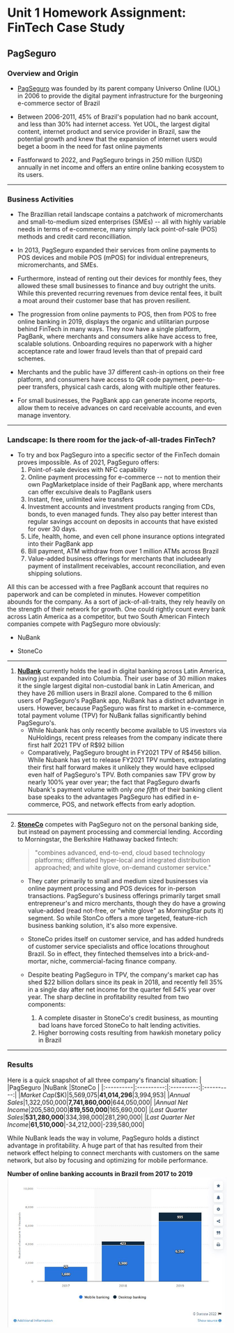# Unit 1 Homework Assignment: FinTech Case Study

## PagSeguro
### Overview and Origin
* [PagSeguro](https://finance.yahoo.com/quote/PAGS?p=PAGS&.tsrc=fin-srch) was founded by its parent company Universo Online (UOL) in 2006 to provide the digital payment infrastructure for the burgeoning e-commerce sector of Brazil

* Between 2006-2011, 45% of Brazil's population had no bank account, and less than 30% had internet access. Yet UOL, the largest digital content, internet product and service provider in Brazil, saw the potential growth and knew that the expansion of internet users would beget a boom in the need for fast online payments

* Fastforward to 2022, and PagSeguro brings in 250 million (USD) annually in net income and offers an entire online banking ecosystem to its users. 

---
### Business Activities
* The Brazillian retail landscape contains a patchwork of micromerchants and small-to-medium sized enterprises (SMEs) -- all with highly variable needs in terms of e-commerce, many simply lack point-of-sale (POS) methods and credit card reconcilliation.

* In 2013, PagSeguro expanded their services from online payments to POS devices and mobile POS (mPOS) for individual entrepreneurs, micromerchants, and SMEs. 

* Furthermore, instead of renting out their devices for monthly fees, they allowed these small businesses to finance and buy outright the units. While this prevented recurring revenues from device rental fees, it built a moat around their customer base that has proven resilient. 

* The progression from online payments to POS, then from POS to free online banking in 2019, displays the organic and utilitarian purpose behind FinTech in many ways. They now have a single platform, PagBank, where merchants and consumers alike have access to free, scalable solutions. Onboarding requires no paperwork with a higher acceptance rate and lower fraud levels than that of prepaid card schemes.

* Merchants and the public have 37 different cash-in options on their free platform, and consumers have access to QR code payment, peer-to-peer transfers, physical cash cards, along with multiple other features. 

* For small businesses, the PagBank app can generate income reports, allow them to receive advances on card receivable accounts, and even manage inventory. 
---
### Landscape: Is there room for the jack-of-all-trades FinTech? 
* To try and box PagSeguro into a specific sector of the FinTech domain proves impossible. As of 2021, PagSeguro offers:
    1. Point-of-sale devices with NFC capability 
    2. Online payment processing for e-commerce -- not to mention their own PagMarketplace inside of their PagBank app, where merchants can offer exculsive deals to PagBank users
    3. Instant, free, unlimited wire transfers
    4. Investment accounts and investment products ranging from CDs, bonds, to even managed funds. They also pay better interest than regular savings account on deposits in accounts that have existed for over 30 days.
    5. Life, health, home, and even cell phone insurance options integrated into their PagBank app
    6. Bill payment, ATM withdraw from over 1 million ATMs across Brazil
    7. Value-added business offerings for merchants that includeearly payment of installment receivables, account reconciliation, and even shipping solutions.

All this can be accessed with a free PagBank account that requires no paperwork and can be completed in minutes. However competition abounds for the company. As a sort of jack-of-all-traits, they rely heavily on the strength of their network for growth. One could rightly count every bank across Latin America as a competitor, but two South American Fintech companies compete with PagSeguro more obviously: 

* NuBank

* StoneCo

---
1. **[NuBank](https://finance.yahoo.com/quote/NU?p=NU&.tsrc=fin-srch)** currently holds the lead in digital banking across Latin America, having just expanded into Columbia. Their user base of 30 million makes it the single largest digital non-custodial bank in Latin American, and they have 26 million users in Brazil alone. Compared to the 6 million users of PagSeguro's PagBank app, NuBank has a distinct advantage in users. However, because PagSeguro was first to market in e-commerce, total payment volume (TPV) for NuBank fallas significantly behind PagSeguro's.
    * While Nubank has only recently become available to US investors via NuHoldings, recent press releases from the company indicate there first half 2021 TPV of R$92 billion
    * Comparatively, PagSeguro brought in FY2021 TPV of R$456 billion. While Nubank has yet to release FY2021 TPV numbers, extrapolating their first half forward makes it unlikely they would have eclipsed even half of PagSeguro's TPV. Both companies saw TPV grow by nearly 100% year over year; the fact that PagSeguro dwarfs Nubank's payment volume with only *one* *fifth* of their banking client base speaks to the advantages PagSeguro has edified in e-commerce, POS, and network effects from early adoption.
---
2. **[StoneCo](https://finance.yahoo.com/quote/STNE?p=STNE&.tsrc=fin-srch)** competes with PagSeguro not on the personal banking side, but instead on payment processing and commercial lending. According to Morningstar, the Berkshire Hathaway backed fintech:
    >"combines advanced, end-to-end, cloud based technology platforms; diffentiated hyper-local and integrated distribution approached; and white glove, on-demand customer service."

    * They cater primarily to small and medium sized businesses via online payment processing and POS devices for in-person transactions. PagSeguro's business offerings primarily target small entrepreneur's and micro merchants, though they do have a growing value-added (read not-free, or "white glove" as MorningStar puts it) segment. So while StonCo offers a more targeted, feature-rich business banking solution, it's also more expensive.

    * StoneCo prides itself on customer service, and has added hundreds of customer service specialists and office locations throughout Brazil. So in effect, they finteched themselves into a brick-and-mortar, niche, commercial-facing finance company. 

    * Despite beating PagSeguro in TPV, the company's market cap has shed $22 billion dollars since its peak in 2018, and recently fell 35% in a single day after net income for the quarter fell *54%* year over year. The sharp decline in profitability resulted from two components: 

        1. A complete disaster in StoneCo's credit business, as mounting bad loans have forced StoneCo to halt lending activities. 
        2. Higher borrowing costs resulting from hawkish monetary policy in Brazil 
---

### Results
Here is a quick snapshot of all three company's financial situation:
|           |PagSeguro  |NuBank     |StoneCo    |
|:----------|:----------:|:----------:|:----------:|
|*Market Cap*($K)|5,569,075|**41,014,296**|3,994,953|
|*Annual Sales*|1,322,050,000|**7,741,860,000**|644,050,000|
|*Annual Net Income*|205,580,000|**819,550,000**|165,690,000|
|*Last Quarter Sales*|**531,280,000**|334,398,000|281,290,000|
|*Last Quarter Net Income*|**61,510,000**|-34,212,000|-239,580,000|

While NuBank leads the way in volume, PagSeguro holds a distinct advantage in profitability. A huge part of that has resulted from their network effect helping to connect merchants with customers on the same network, but also by focusing and optimizing for mobile performance. 

**Number of online banking accounts in Brazil from 2017 to 2019**
![Chart](mobilebanking-Brazil.JPG)

